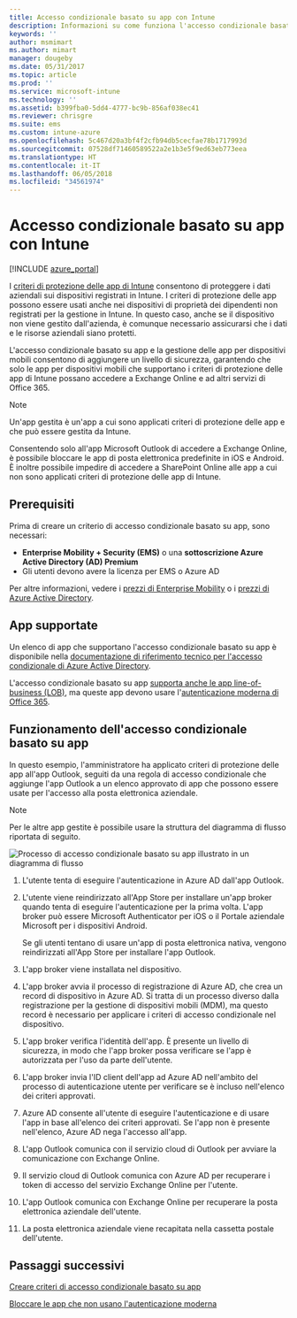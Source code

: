 ```yaml
---
title: Accesso condizionale basato su app con Intune
description: Informazioni su come funziona l'accesso condizionale basato su app con Intune.
keywords: ''
author: msmimart
ms.author: mimart
manager: dougeby
ms.date: 05/31/2017
ms.topic: article
ms.prod: ''
ms.service: microsoft-intune
ms.technology: ''
ms.assetid: b399fba0-5dd4-4777-bc9b-856af038ec41
ms.reviewer: chrisgre
ms.suite: ems
ms.custom: intune-azure
ms.openlocfilehash: 5c467d20a3bf4f2cfb94db5cecfae78b1717993d
ms.sourcegitcommit: 07528df71460589522a2e1b3e5f9ed63eb773eea
ms.translationtype: HT
ms.contentlocale: it-IT
ms.lasthandoff: 06/05/2018
ms.locfileid: "34561974"
---
```

# <a name="app-based-conditional-access-with-intune"></a>Accesso condizionale basato su app con Intune

[!INCLUDE [azure_portal](./includes/azure_portal.md)]

I [criteri di protezione delle app di Intune](app-protection-policy.md) consentono di proteggere i dati aziendali sui dispositivi registrati in Intune. I criteri di protezione delle app possono essere usati anche nei dispositivi di proprietà dei dipendenti non registrati per la gestione in Intune. In questo caso, anche se il dispositivo non viene gestito dall'azienda, è comunque necessario assicurarsi che i dati e le risorse aziendali siano protetti.

L'accesso condizionale basato su app e la gestione delle app per dispositivi mobili consentono di aggiungere un livello di sicurezza, garantendo che solo le app per dispositivi mobili che supportano i criteri di protezione delle app di Intune possano accedere a Exchange Online e ad altri servizi di Office 365.

> [!NOTE]
> Un'app gestita è un'app a cui sono applicati criteri di protezione delle app e che può essere gestita da Intune.

Consentendo solo all'app Microsoft Outlook di accedere a Exchange Online, è possibile bloccare le app di posta elettronica predefinite in iOS e Android. È inoltre possibile impedire di accedere a SharePoint Online alle app a cui non sono applicati criteri di protezione delle app di Intune.

## <a name="prerequisites"></a>Prerequisiti
Prima di creare un criterio di accesso condizionale basato su app, sono necessari:

- **Enterprise Mobility + Security (EMS)** o una **sottoscrizione Azure Active Directory (AD) Premium**
- Gli utenti devono avere la licenza per EMS o Azure AD

Per altre informazioni, vedere i [prezzi di Enterprise Mobility](https://www.microsoft.com/cloud-platform/enterprise-mobility-pricing) o i [prezzi di Azure Active Directory](https://azure.microsoft.com/pricing/details/active-directory/).

## <a name="supported-apps"></a>App supportate

Un elenco di app che supportano l'accesso condizionale basato su app è disponibile nella [documentazione di riferimento tecnico per l'accesso condizionale di Azure Active Directory](https://docs.microsoft.com/azure/active-directory/active-directory-conditional-access-technical-reference).

L'accesso condizionale basato su app [supporta anche le app line-of-business (LOB)](app-modern-authentication-block.md), ma queste app devono usare l'[autenticazione moderna di Office 365](https://support.office.com/article/Using-Office-365-modern-authentication-with-Office-clients-776c0036-66fd-41cb-8928-5495c0f9168a). 

## <a name="how-app-based-conditional-access-works"></a>Funzionamento dell'accesso condizionale basato su app

In questo esempio, l'amministratore ha applicato criteri di protezione delle app all'app Outlook, seguiti da una regola di accesso condizionale che aggiunge l'app Outlook a un elenco approvato di app che possono essere usate per l'accesso alla posta elettronica aziendale.

> [!NOTE]
> Per le altre app gestite è possibile usare la struttura del diagramma di flusso riportata di seguito.

![Processo di accesso condizionale basato su app illustrato in un diagramma di flusso](./media/ca-intune-common-ways-3.png)

1. L'utente tenta di eseguire l'autenticazione in Azure AD dall'app Outlook.

2. L'utente viene reindirizzato all'App Store per installare un'app broker quando tenta di eseguire l'autenticazione per la prima volta. L'app broker può essere Microsoft Authenticator per iOS o il Portale aziendale Microsoft per i dispositivi Android.

   Se gli utenti tentano di usare un'app di posta elettronica nativa, vengono reindirizzati all'App Store per installare l'app Outlook.

3. L'app broker viene installata nel dispositivo.

4. L'app broker avvia il processo di registrazione di Azure AD, che crea un record di dispositivo in Azure AD. Si tratta di un processo diverso dalla registrazione per la gestione di dispositivi mobili (MDM), ma questo record è necessario per applicare i criteri di accesso condizionale nel dispositivo.

5. L'app broker verifica l'identità dell'app. È presente un livello di sicurezza, in modo che l'app broker possa verificare se l'app è autorizzata per l'uso da parte dell'utente.

6. L'app broker invia l'ID client dell'app ad Azure AD nell'ambito del processo di autenticazione utente per verificare se è incluso nell'elenco dei criteri approvati.

7. Azure AD consente all'utente di eseguire l'autenticazione e di usare l'app in base all'elenco dei criteri approvati. Se l'app non è presente nell'elenco, Azure AD nega l'accesso all'app.

8. L'app Outlook comunica con il servizio cloud di Outlook per avviare la comunicazione con Exchange Online.

9. Il servizio cloud di Outlook comunica con Azure AD per recuperare i token di accesso del servizio Exchange Online per l'utente.

10. L'app Outlook comunica con Exchange Online per recuperare la posta elettronica aziendale dell'utente.

11. La posta elettronica aziendale viene recapitata nella cassetta postale dell'utente.

## <a name="next-steps"></a>Passaggi successivi
[Creare criteri di accesso condizionale basato su app](app-based-conditional-access-intune-create.md)

[Bloccare le app che non usano l'autenticazione moderna](app-modern-authentication-block.md)
